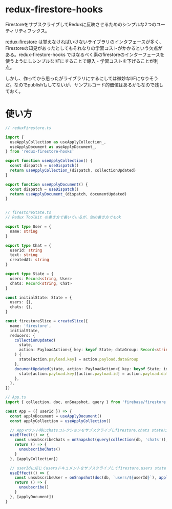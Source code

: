 # redux-firestore-hooks

FirestoreをサブスクライブしてReduxに反映させるためのシンプルな2つのユーティリティフックス。

[redux-firestore](https://github.com/prescottprue/redux-firestore) は覚えなければいけないライブラリのインタフェースが多く、Firestoreの知見があったとしてもそれなりの学習コストがかかるという欠点がある。redux-firestore-hooks ではなるべく素のfirestoreのインターフェースを使うようにしシンプルなI/Fにすることで導入・学習コストを下げることが利点。

しかし、作ってから思ったがライブラリにするにしては微妙なI/Fになりそうだ。なのでpublishもしてないが、サンプルコード的価値はあるかもなので残しておく。
# 使い方

```ts
// reduxFirestore.ts

import {
  useApplyCollection as useApplyCollection_,
  useApplyDocument as useApplyDocument_,
} from 'redux-firestore-hooks'

export function useApplyCollection() {
  const dispatch = useDispatch()
  return useApplyCollection_(dispatch, collectionUpdated)
}

export function useApplyDocument() {
  const dispatch = useDispatch()
  return useApplyDocument_(dispatch, documentUpdated)
}


// firestoreState.ts
// Redux Toolkit の書き方で書いているが、他の書き方でもok

export type User = {
  name: string
}

export type Chat = {
  userId: string
  text: string
  createdAt: string
}

export type State = {
  users: Record<string, User>
  chats: Record<string, Chat>
}

const initialState: State = {
  users: {},
  chats: {},
}

const firestoreSlice = createSlice({
  name: 'firestore',
  initialState,
  reducers: {
    collectionUpdated(
      state,
      action: PayloadAction<{ key: keyof State; dataGroup: Record<string, any> }>,
    ) {
      state[action.payload.key] = action.payload.dataGroup
    },
    documentUpdated(state, action: PayloadAction<{ key: keyof State; id: string; data: any }>) {
      state[action.payload.key][action.payload.id] = action.payload.data
    },
  },
})

// App.ts
import { collection, doc, onSnapshot, query } from 'firebase/firestore'

const App = ({ userId }) => {
  const applyDocument = useApplyDocument()
  const applyCollection = useApplyCollection()

  // Appマウント時にchatsコレクションをサブスクライブしfirestore.chats stateに反映させる
  useEffect(() => {
    const unsubscribeChats = onSnapshot(query(collection(db, 'chats')), applyCollection('chats'))
    return () => {
      unsubscribeChats()
    }
  }, [applyCollection])

  // userIdに応じてusersドキュメントをサブスクライブしてfirestore.users stateに反映させる
  useEffect(() => {
    const unsubscribeUser = onSnapshot(doc(db, `users/${userId}`), applyDocument('users'))
    return () => {
      unsubscribe()
    }
  }, [applyDocument])
}
```
